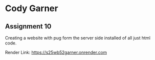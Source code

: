 # Cody Garner
## Assignment 10

Creating a website with pug form the server side installed of all just html code. 

Render Link: https://s25wb52garner.onrender.com
